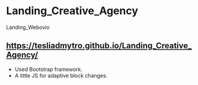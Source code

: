 # Landing_Creative_Agency
Landing_Webovio
## https://tesliadmytro.github.io/Landing_Creative_Agency/
- Used Bootstrap framework.
- A little JS for adaptive block changes.

